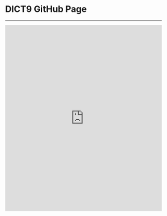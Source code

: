 # DICT9 GitHub Page

---

<iframe src="https://calendar.google.com/calendar/embed?src=c_k9hvu23q3l357dalk32b26sesg%40group.calendar.google.com&ctz=Asia%2FBangkok" style="border: 0" width="100%" height="600" frameborder="0" scrolling="no"></iframe>
